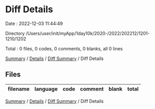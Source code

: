 # Diff Details

Date : 2022-12-03 11:44:49

Directory /Users/user/init/myApp/1day10k/2020-/2022/202212/1201-1210/1202

Total : 0 files,  0 codes, 0 comments, 0 blanks, all 0 lines

[Summary](results.md) / [Details](details.md) / [Diff Summary](diff.md) / Diff Details

## Files
| filename | language | code | comment | blank | total |
| :--- | :--- | ---: | ---: | ---: | ---: |

[Summary](results.md) / [Details](details.md) / [Diff Summary](diff.md) / Diff Details